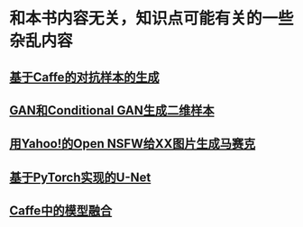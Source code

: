 # 和本书内容无关，知识点可能有关的一些杂乱内容

## [基于Caffe的对抗样本的生成](https://github.com/frombeijingwithlove/dlcv_for_beginners/blob/master/random_bonus/adversarial_example_caffe)
## [GAN和Conditional GAN生成二维样本](https://github.com/frombeijingwithlove/dlcv_for_beginners/tree/master/random_bonus/gan_n_cgan_2d_example)
## [用Yahoo!的Open NSFW给XX图片生成马赛克](https://github.com/frombeijingwithlove/dlcv_for_beginners/tree/master/random_bonus/generate_mosaic_for_porno_images)
## [基于PyTorch实现的U-Net](https://github.com/frombeijingwithlove/dlcv_for_beginners/tree/master/random_bonus/image-segmentation(updating))  
## [Caffe中的模型融合](https://github.com/frombeijingwithlove/dlcv_for_beginners/tree/master/random_bonus/multiple_models_fusion_caffe)

